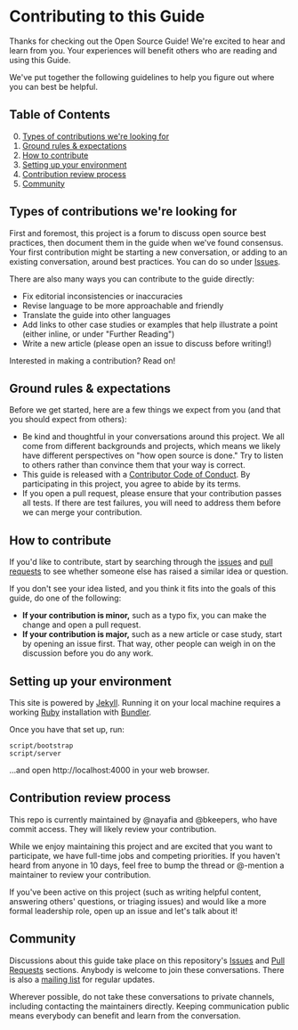 # Contributing to this Guide

Thanks for checking out the Open Source Guide! We're excited to hear and learn from you. Your experiences will benefit others who are reading and using this Guide.

We've put together the following guidelines to help you figure out where you can best be helpful.

## Table of Contents

0. [Types of contributions we're looking for](#types-of-contributions-were-looking-for)
0. [Ground rules & expectations](#ground-rules--expectations)
0. [How to contribute](#how-to-contribute)
0. [Setting up your environment](#setting-up-your-environment)
0. [Contribution review process](#contribution-review-process)
0. [Community](#community)

## Types of contributions we're looking for
First and foremost, this project is a forum to discuss open source best practices, then document them in the guide when we've found consensus. Your first contribution might be starting a new conversation, or adding to an existing conversation, around best practices. You can do so under [Issues](https://github.com/github/open-source-handbook/issues).

There are also many ways you can contribute to the guide directly:

* Fix editorial inconsistencies or inaccuracies
* Revise language to be more approachable and friendly
* Translate the guide into other languages
* Add links to other case studies or examples that help illustrate a point (either inline, or under "Further Reading")
* Write a new article (please open an issue to discuss before writing!)

Interested in making a contribution? Read on!

## Ground rules & expectations

Before we get started, here are a few things we expect from you (and that you should expect from others):

* Be kind and thoughtful in your conversations around this project. We all come from different backgrounds and projects, which means we likely have different perspectives on "how open source is done." Try to listen to others rather than convince them that your way is correct.
* This guide is released with a [Contributor Code of Conduct](./CODE_OF_CONDUCT.md). By participating in this project, you agree to abide by its terms.
* If you open a pull request, please ensure that your contribution passes all tests. If there are test failures, you will need to address them before we can merge your contribution.

## How to contribute

If you'd like to contribute, start by searching through the [issues](https://github.com/github/open-source-handbook/issues) and [pull requests](https://github.com/github/open-source-handbook/pulls) to see whether someone else has raised a similar idea or question.

If you don't see your idea listed, and you think it fits into the goals of this guide, do one of the following:
* **If your contribution is minor,** such as a typo fix, you can make the change and open a pull request.
* **If your contribution is major,** such as a new article or case study, start by opening an issue first. That way, other people can weigh in on the discussion before you do any work.

## Setting up your environment

This site is powered by [Jekyll](jekyllrb.com). Running it on your local machine requires a working [Ruby](https://www.ruby-lang.org/en/) installation with [Bundler](http://bundler.io/).

Once you have that set up, run:

    script/bootstrap
    script/server

…and open http://localhost:4000 in your web browser.

## Contribution review process

This repo is currently maintained by @nayafia and @bkeepers, who have commit access. They will likely review your contribution.

While we enjoy maintaining this project and are excited that you want to participate, we have full-time jobs and competing priorities. If you haven't heard from anyone in 10 days, feel free to bump the thread or @-mention a maintainer to review your contribution.

If you've been active on this project (such as writing helpful content, answering others' questions, or triaging issues) and would like a more formal leadership role, open up an issue and let's talk about it!

## Community

Discussions about this guide take place on this repository's [Issues](https://github.com/github/open-source-handbook/issues) and [Pull Requests](https://github.com/github/open-source-handbook/pulls) sections. Anybody is welcome to join these conversations. There is also a [mailing list](
http://eepurl.com/cecpnT) for regular updates.

Wherever possible, do not take these conversations to private channels, including contacting the maintainers directly. Keeping communication public means everybody can benefit and learn from the conversation.
